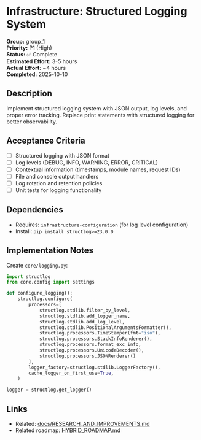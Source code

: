 # Infrastructure: Structured Logging System

**Group:** group_1  
**Priority:** P1 (High)  
**Status:** ✅ Complete  
**Estimated Effort:** 3-5 hours  
**Actual Effort:** ~4 hours  
**Completed:** 2025-10-10  

## Description

Implement structured logging system with JSON output, log levels, and proper error tracking. Replace print statements with structured logging for better observability.

## Acceptance Criteria

- [ ] Structured logging with JSON format
- [ ] Log levels (DEBUG, INFO, WARNING, ERROR, CRITICAL)
- [ ] Contextual information (timestamps, module names, request IDs)
- [ ] File and console output handlers
- [ ] Log rotation and retention policies
- [ ] Unit tests for logging functionality

## Dependencies

- Requires: `infrastructure-configuration` (for log level configuration)
- Install: `pip install structlog>=23.0.0`

## Implementation Notes

Create `core/logging.py`:

```python
import structlog
from core.config import settings

def configure_logging():
    structlog.configure(
        processors=[
            structlog.stdlib.filter_by_level,
            structlog.stdlib.add_logger_name,
            structlog.stdlib.add_log_level,
            structlog.stdlib.PositionalArgumentsFormatter(),
            structlog.processors.TimeStamper(fmt="iso"),
            structlog.processors.StackInfoRenderer(),
            structlog.processors.format_exc_info,
            structlog.processors.UnicodeDecoder(),
            structlog.processors.JSONRenderer()
        ],
        logger_factory=structlog.stdlib.LoggerFactory(),
        cache_logger_on_first_use=True,
    )

logger = structlog.get_logger()
```

## Links

- Related: [docs/RESEARCH_AND_IMPROVEMENTS.md](../../../docs/RESEARCH_AND_IMPROVEMENTS.md)
- Related roadmap: [HYBRID_ROADMAP.md](../../../docs/roadmaps/HYBRID_ROADMAP.md)
